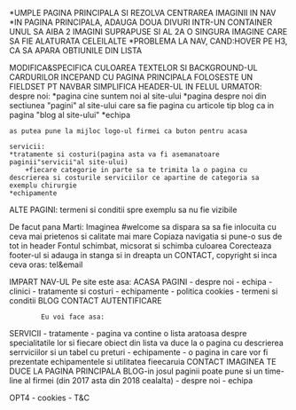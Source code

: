 *UMPLE PAGINA PRINCIPALA SI REZOLVA CENTRAREA IMAGINII IN NAV
*IN PAGINA PRINCIPALA, ADAUGA DOUA DIVURI INTR-UN CONTAINER UNUL SA AIBA 2 IMAGINI SUPRAPUSE SI
AL 2A O SINGURA IMAGINE CARE SA FIE ALATURATA CELEILALTE
*PROBLEMA LA NAV, CAND:HOVER PE H3, CA SA APARA OBTIUNILE DIN LISTA


MODIFICA&SPECIFICA CULOAREA TEXTELOR SI BACKGROUND-UL CARDURILOR INCEPAND CU PAGINA PRINCIPALA
FOLOSESTE UN FIELDSET PT NAVBAR
SIMPLIFICA HEADER-UL IN FELUL URMATOR:
    despre noi:
        *pagina cine suntem noi al site-ului
        *pagina despre noi din sectiunea "pagini" al site-ului care sa fie pagina cu articole tip blog ca in pagina "blog al site-ului"
        *echipa

    as putea pune la mijloc logo-ul firmei ca buton pentru acasa

    servicii:
    *tratamente si costuri(pagina asta va fi asemanatoare paginii"servicii"al site-ului)
        +fiecare categorie in parte sa te trimita la o pagina cu descrierea si costurile serviciilor ce apartine de categoria sa exemplu chirurgie
    *echipamente
ALTE PAGINI:
termeni si conditii spre exemplu sa nu fie vizibile


De facut pana Marti:
    Imaginea #welcome sa dispara sa sa fie inlocuita cu ceva mai prietenos si calitate mai mare
    Copiaza navigatia si pune-o sus de tot in header
    Fontul schimbat, micsorat si schimba culoarea
    Corecteaza footer-ul si adauga in stanga si in dreapta un CONTACT, copyright si inca ceva
                                                            oras:
                                                            tel&email
<!--  -->
IMPART NAV-UL
            Pe site este asa:
ACASA
PAGINI - despre noi
       - echipa
       - clinici
       - tratamente si costuri
       - echipamente
       - politica cookies
       - termeni si conditii
BLOG
CONTACT
AUTENTIFICARE
<!--  -->
            Eu voi face asa:
SERVICII
        - tratamente - pagina va contine o lista aratoasa despre specialitatile lor si fiecare obiect din lista va duce la o pagina cu descrierea serrviciilor si un tabel cu preturi
        - echipamente - o pagina in care vor fi prezentate echipamentele si utilitatea fieecaruia
CONTACT
IMAGINEA TE DUCE LA PAGINA PRINCIPALA
BLOG-in josul paginii poate pune si un time-line al firmei (din  2017 asta din 2018 cealalta)
        - despre noi
        - echipa

OPT4
        - cookies
        - T&C